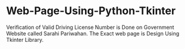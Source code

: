 # Web-Page-Using-Python-Tkinter
Verification of Valid Driving License Number is Done on Government Website called Sarahi Pariwahan. The Exact web page is Design Using Tkinter Library.
